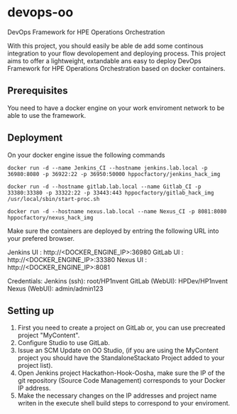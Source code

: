 # devops-oo

DevOps Framework for HPE Operations Orchestration

With this project, you should easily be able de add some continous integration to your flow devolopement and deploying process.
This project aims to offer a lightweight, extandable ans easy to deploy DevOps Framework for HPE Operations Orchestration based on docker containers.


## Prerequisites

You need to have a docker engine on your work enviroment network to be able to use the framework.



## Deployment

On your docker engine issue the following commands

`docker run -d --name Jenkins_CI --hostname jenkins.lab.local -p 36980:8080 -p 36922:22 -p 36950:50000 hppocfactory/jenkins_hack_img`

`docker run -d --hostname gitlab.lab.local --name Gitlab_CI -p 33380:33380 -p 33322:22 -p 33443:443 hppocfactory/gitlab_hack_img /usr/local/sbin/start-proc.sh`

`docker run -d --hostname nexus.lab.local --name Nexus_CI -p 8081:8080 hppocfactory/nexus_hack_img`

 Make sure the containers are deployed by entring the following URL into your prefered browser.
 
 Jenkins UI : http://<DOCKER_ENGINE_IP>:36980 
 GitLab UI : http://<DOCKER_ENGINE_IP>:33380
 Nexus UI : http://<DOCKER_ENGINE_IP>:8081
 
 Credentials:
	Jenkins (ssh): root/HP1nvent
	GitLab (WebUI): HPDev/HP1nvent
	Nexus (WebUI): admin/admin123
 
## Setting up

1)	First you need to create a project on GitLab or, you can use precreated project "MyContent".
2)	Configure Studio to use GitLab.
3)	Issue an SCM Update on OO Studio, (if you are using the MyContent project you should have the StandaloneStackato Project added to your project list).
4)	Open Jenkins project Hackathon-Hook-Oosha, make sure the IP of the git repository (Source Code Management) corresponds to your Docker IP address.
5)	Make the necessary changes on the IP addresses and project name writen in the execute shell build steps to correspond to your enviroment.      	  
 
 